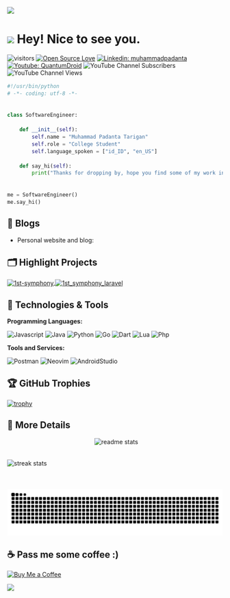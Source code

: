 
<p align="left"><img src="https://raw.githubusercontent.com/catppuccin/catppuccin/main/assets/footers/gray0_ctp_on_line.svg?sanitize=true"/></p>
<h1><img src="https://emojis.slackmojis.com/emojis/images/1531849430/4246/blob-sunglasses.gif?1531849430" width="30"/> Hey! Nice to see you.</h1>


![visitors](https://visitor-badge.laobi.icu/badge?page_id=muhammadpadanta.muhammadpadanta7)
[![Open Source Love](https://badges.frapsoft.com/os/v1/open-source.svg?v=102)](https://github.com/ellerbrock/open-source-badge/)
[![Linkedin: muhammadpadanta](https://img.shields.io/badge/-muhammadpadanta-blue?style=flat-square&logo=Linkedin&logoColor=white&link=https://www.linkedin.com/in/muhammadpadanta/)](https://www.linkedin.com/in/muhammadpadanta/)
[![Youtube: QuantumDroid](https://img.shields.io/badge/-QuantumDroid-white?style=flat-square&logo=Youtube&logoColor=red&link=https://www.youtube.com/@QuantumDroid)](https://www.youtube.com/@QuantumDroid)
![YouTube Channel Subscribers](https://img.shields.io/youtube/channel/subscribers/UC97zNmtqtXCLSiNQSe3jp3A?style=social)
![YouTube Channel Views](https://img.shields.io/youtube/channel/views/UC97zNmtqtXCLSiNQSe3jp3A?style=social)
```python
#!/usr/bin/python
# -*- coding: utf-8 -*-


class SoftwareEngineer:

    def __init__(self):
        self.name = "Muhammad Padanta Tarigan"
        self.role = "College Student"
        self.language_spoken = ["id_ID", "en_US"]

    def say_hi(self):
        print("Thanks for dropping by, hope you find some of my work interesting.")


me = SoftwareEngineer()
me.say_hi()
```

## 📝 Blogs

- Personal website and blog:

## 🗂️ Highlight Projects

<a href="https://github.com/muhammadpadanta/1st-symphony">
  <img align="center" src="https://github-readme-stats.vercel.app/api/pin/?username=muhammadpadanta&repo=1st-symphony&show_icons=true&line_height=27&title_color=6aa6f8&text_color=8a919a&icon_color=6aa6f8&bg_color=22272e" alt="1st-symphony" />
</a>
<a href="https://github.com/muhammadpadanta/1st-symphony-laravel">
  <img align="center" src="https://github-readme-stats.vercel.app/api/pin/?username=muhammadpadanta&repo=1st_symphony_laravel&show_icons=true&line_height=27&title_color=6aa6f8&text_color=8a919a&icon_color=6aa6f8&bg_color=22272e" alt="1st_symphony_laravel" />
</a>

## 🔧 Technologies & Tools

<!--
**Cloud Services:**

![AWS](https://img.shields.io/badge/Cloud-AWS-informational?style=flat&logo=amazon-aws&logoColor=white&color=6aa6f8)
![API Gateway](https://img.shields.io/badge/API-Gateway-informational?style=flat&logo=amazon-api-gateway&logoColor=white&color=6aa6f8)
![DynamoDB](https://img.shields.io/badge/Database-DynamoDB-informational?style=flat&logo=amazon-dynamodb&logoColor=white&color=6aa6f8)
![AWS Lambda](https://img.shields.io/badge/Compute-AWS_Lambda-informational?style=flat&logo=amazon-aws&logoColor=white&color=6aa6f8)
![CloudWatch](https://img.shields.io/badge/Monitoring-CloudWatch-informational?style=flat&logo=amazon-cloudwatch&logoColor=white&color=6aa6f8)
![SQS](https://img.shields.io/badge/Queue-SQS-informational?style=flat&logo=amazon-sqs&logoColor=white&color=6aa6f8) 
-->

**Programming Languages:**

![Javascript](https://img.shields.io/badge/Code-Javascript-informational?style=flat&logo=javascript&logoColor=white&color=6aa6f8)
![Java](https://img.shields.io/badge/Code-Java-informational?style=flat&logo=openjdk&logoColor=white&color=6aa6f8)
![Python](https://img.shields.io/badge/Code-Python-informational?style=flat&logo=python&logoColor=white&color=6aa6f8)
![Go](https://img.shields.io/badge/Code-Go-informational?style=flat&logo=go&logoColor=white&color=6aa6f8)
![Dart](https://img.shields.io/badge/Code-Dart-informational?style=flat&logo=dart&logoColor=white&color=6aa6f8)
![Lua](https://img.shields.io/badge/Code-Lua-informational?style=flat&logo=lua&logoColor=white&color=6aa6f8)
![Php](https://img.shields.io/badge/Code-Php-informational?style=flat&logo=php&logoColor=white&color=6aa6f8)

**Tools and Services:**

<!--
![Kubernetes](https://img.shields.io/badge/Tools-Kubernetes-informational?style=flat&logo=kubernetes&logoColor=white&color=6aa6f8)
![Docker](https://img.shields.io/badge/Tools-Docker-informational?style=flat&logo=docker&logoColor=white&color=6aa6f8)
-->
![Postman](https://img.shields.io/badge/Tools-Postman-informational?style=flat&logo=postman&logoColor=white&color=6aa6f8)
![Neovim](https://img.shields.io/badge/Tools-Neovim-informational?style=flat&logo=neovim&logoColor=white&color=6aa6f8)
![AndroidStudio](https://img.shields.io/badge/Tools-AndroidStudio-informational?style=flat&logo=androidstudio&logoColor=white&color=6aa6f8)


<!-- ## &#x1f4c8; GitHub Stats

<a href="https://github.com/Zhenye-Na/Zhenye-Na">
  <img align="center" src="https://github-readme-stats.vercel.app/api/top-langs/?username=zhenye-na&hide=c%2B%2B,c,matlab,assembly&title_color=6aa6f8&text_color=8a919a&icon_color=6aa6f8&bg_color=22272e" alt="Zhenye's GitHub Stats" />
</a>

<a href="https://github.com/Zhenye-Na/Zhenye-Na">
  <img align="center" src="https://github-readme-stats.vercel.app/api?username=zhenye-na&show_icons=true&line_height=27&count_private=true&title_color=6aa6f8&text_color=8a919a&icon_color=6aa6f8&bg_color=22272e" alt="Zhenye's GitHub Stats" />
</a> -->

## 🏆 GitHub Trophies

[![trophy](https://github-profile-trophy.vercel.app/?username=muhammadpadanta&theme=onedark)](https://github.com/ryo-ma/github-profile-trophy)


<!-- ## 👨‍💻 This week, I spent my time on:

[![zhenye's wakatime stats](https://github-readme-stats.vercel.app/api/wakatime?username=nazhenye&line_height=27&title_color=6aa6f8&text_color=8a919a&icon_color=6aa6f8&bg_color=22272e)](https://github.com/anuraghazra/github-readme-stats) -->


## 📄 More Details
<div style="display: flex; justify-content: flex-start; align-items: center;">
  <img width="300" src="https://streak-stats.demolab.com/?user=muhammadpadanta&count_private=true&theme=react&border_radius=10" alt="streak stats" />
  <img width="300" height="118" src="https://github-readme-stats.vercel.app/api?username=muhammadpadanta&count_private=true&show_icons=true&theme=react&rank_icon=github&border_radius=10" alt="readme stats" />
</div>
<div style="display: flex; justify-content: flex-start; align-items: center;">
   <img alt="snake eating my contributions" width="590" src="https://raw.githubusercontent.com/muhammadpadanta/muhammadpadanta/output/github-contribution-grid-snake.svg" />
</div>



## ☕ Pass me some coffee  :)
<a href='https://www.buymeacoffee.com/muhammadpadanta' target='_blank'><img src='https://camo.githubusercontent.com/2c6e7262afbee355cd59f269bf3077d4b840f9a36128e8b8b7ff091d251940ae/68747470733a2f2f63646e2e6275796d6561636f666665652e636f6d2f627574746f6e732f76322f617269616c2d6f72616e67652e706e67' border='0' alt='Buy Me a Coffee' width="200" height="50" /></a>
</br>

<p align="left"><img src="https://raw.githubusercontent.com/catppuccin/catppuccin/main/assets/footers/gray0_ctp_on_line.svg?sanitize=true"/> </p>


